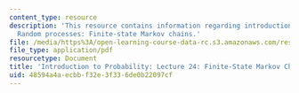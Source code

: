 ```yaml
---
content_type: resource
description: 'This resource contains information regarding introduction to probability:
  Random processes: Finite-state Markov chains.'
file: /media/https%3A/open-learning-course-data-rc.s3.amazonaws.com/res-6-012-introduction-to-probability-spring-2018/48594a4aecbbf32e3f336de0b22097cf_MITRES_6_012S18_L24.pdf
file_type: application/pdf
resourcetype: Document
title: 'Introduction to Probability: Lecture 24: Finite-State Markov Chains'
uid: 48594a4a-ecbb-f32e-3f33-6de0b22097cf
---
```

